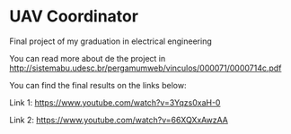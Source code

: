 # UAV Coordinator

Final project of my graduation in electrical engineering

You can read more about de the project in http://sistemabu.udesc.br/pergamumweb/vinculos/000071/0000714c.pdf

You can find the final results on the links below:

Link 1: https://www.youtube.com/watch?v=3Yqzs0xaH-0

Link 2: https://www.youtube.com/watch?v=66XQXxAwzAA

